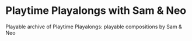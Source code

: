 # Playtime Playalongs with Sam & Neo

Playable archive of Playtime Playalongs: playable compositions by Sam & Neo

